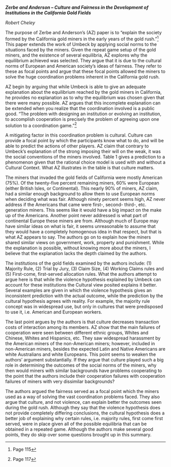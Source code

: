 ***Zerbe and Anderson – Culture and Fairness in the Development of
Institutions in the California Gold Fields***

*Robert Cheley*

The purpose of Zerbe and Anderson’s (AZ) paper is to “explain the
society formed by the California gold miners in the early years of the
gold rush.”[^1] This paper extends the work of Umbeck by applying social
norms to the situations faced by the miners. Given the repeat game setup
of the gold miners, and the existence of several equilibria, AZ explores
why the equilibrium achieved was selected. They argue that it is due to
the cultural norms of European and American society’s ideas of fairness.
They refer to these as focal points and argue that these focal points
allowed the miners to solve the huge coordination problems inherent in
the California gold rush.

AZ begin by arguing that while Umbeck is able to give an adequate
explanation about the equilibrium reached by the gold miners in
California, he provides no explanation as to why the equilibrium was
chosen given that there were many possible. AZ argues that this
incomplete explanation can be extended when you realize that the
coordination involved is a public good. “The problem with designing an
institution or evolving an institution, to accomplish cooperation is
precisely the problem of agreeing upon one solution to a coordination
game.”[^2]

A mitigating factor in this coordination problem is cultural. Culture
can provide a focal point by which the participants know what to do, and
will be able to predict the actions of other players. AZ claim that
contrary to Umbeck’s explanation of the strong imposing their will on
the weak, it was the social conventions of the miners involved. Table 1
gives a prediction to a phenomenon given that the rational choice model
is used with and without a Cultural Context. What AZ illustrates in the
table is that culture matters.

The miners that invaded the gold fields of California were mostly
American (75%). Of the twenty-five percent remaining miners, 60% were
European (either British Isles, or Continental). This nearly 90% of
miners, AZ claim, had a similar enough background to allow them to use
European norms when deciding what was fair. Although ninety percent
seems high, AZ never address if the Americans that came were first-,
second- third-, etc. generation miners. This seems like it would have a
big impact on the make up of the Americans. Another point never
addressed is what part of continental Europe these miners are from.
Although much of Europe may have similar ideas on what is fair, it seems
unreasonable to assume that they would have a completely homogenous idea
in that respect, but that is what AZ appears to say. The authors go on
to explain how the miners shared similar views on government, work,
property and punishment. While the explanation is possible, without
knowing more about the miners, I believe that the explanation lacks the
depth claimed by the authors.

The institutions of the gold fields examined by the authors include: (1)
Majority Rule, (2) Trial by Jury, (3) Claim Size, (4) Working Claims
rules and (5) First-come, first-served allocation rules. What the
authors attempt to argue here is that while the violence hypothesis
explained by Umbeck can account for these institutions the Cultural view
posited explains it better. Several examples are given in which the
violence hypothesis gives an inconsistent prediction with the actual
outcome, while the prediction by the cultural hypothesis agrees with
reality. For example, the majority rule concept was in widespread use,
but only in cultures that were predisposed to use it, i.e. American and
European workers.

The last point argues by the authors is that culture decreases
transaction costs of interaction among its members. AZ show that the
main failures of cooperation were seen between different ethnic groups,
Whites and Chinese, Whites and Hispanics, etc. They saw widespread
harassment by the American miners of the non-American miners; however,
included in non-American miners, besides the expected Latin and Native
Americans are white Australians and white Europeans. This point seems to
weaken the authors’ argument substantially. If they argue that culture
played such a big role in determining the outcomes of the social norms
of the miners, why then would miners with similar backgrounds have
problems cooperating to the point that the authors include their
cooperation failures with cooperation failures of miners with very
dissimilar backgrounds?

The authors argued the fairness served as a focal point which the miners
used as a way of solving the vast coordination problems faced. They also
argue that culture, and not violence, can explain better the outcomes
seen during the gold rush. Although they say that the violence
hypothesis does not provide completely differing conclusions, the
cultural hypothesis does a better job of explaining why certain rules,
i.e. majority rules, first come first served, were in place given all of
the possible equilibria that can be obtained in a repeated game.
Although the authors make several good points, they do skip over some
questions brought up in this summary.

[^1]: Page 115

[^2]: Page 117
